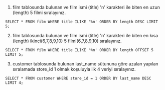 1. film tablosunda bulunan ve film ismi (title) 'n' karakteri ile biten en uzun (length) 5 filmi sıralayınız.
```
SELECT * FROM film WHERE title ILIKE '%n' ORDER BY length DESC LIMIT 5;
```

2. film tablosunda bulunan ve film ismi (title) 'n' karakteri ile biten en kısa (length) ikinci(6,7,8,9,10) 5 filmi(6,7,8,9,10) sıralayınız.
```
SELECT * FROM film WHERE title ILIKE '%n' ORDER BY length OFFSET 5 LIMIT 5;
```

3. customer tablosunda bulunan last_name sütununa göre azalan yapılan sıralamada store_id 1 olmak koşuluyla ilk 4 veriyi sıralayınız.
```
SELECT * FROM customer WHERE store_id = 1 ORDER BY last_name DESC LIMIT 4;
```
